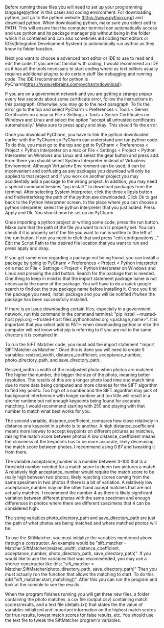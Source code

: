Before running these files you will need to set up your programming language(python in this case) and coding environment.
For downloading python, just go to the python website (https://www.python.org/) and download python. When downloading python, 
make sure you select add to PATH. This will ensure that the computer terminal can automatically access and use python and its package
manager pip without being in the folder which it is contained and can also sometimes aid coding text editors or IDEs(Integrated Development System) 
to automatically run python as they know its folder location.

Next you want to choose a advanced text editor or IDE to use to read and edit the code. If you are not familiar with coding, I would 
recommend an IDE as it has all the tools necessary to start coding where as text editors usually requires additional plugins 
to do certain stuff like debugging and running code. The IDE I recommend for python is PyCharm(https://www.jetbrains.com/pycharm/download). 

If you are on a government network and you are getting a strange popup every few seconds about some certificate error, follow the instructions in 
this paragraph. Otherwise, you may go to the next paragraph. To fix the error go to the top and select PyCharm < Preferences < Tools < Server Certificates on 
a mac or File < Settings < Tools < Server Certificates on Windows and Linux and select the option "accept all untrusted certificates automatically." Make sure to press
apply and okay. This should fix the error.

Once you download PyCharm, you have to link the python downloaded earlier with the PyCharm so PyCharm can understand and run python code.
To do this, you must go to the top and get to PyCharm < Preferences < Project<project name> < Python Interpreter on a mac or 
File < Settings < Project<project name> < Python Interpreter on Windows and Linux and select the gear button and press add. 
From there you should select System Interpreter instead of Virtualenv Environment. Although Virtualenv Environment can be used, 
it can be inconvenient and confusing as any packages you download will only be applied to that project and if you work on 
another project you may accidentally add a package to the wrong project. In addition, you may need a special command besides "pip 
install <package name>" to download packages from the terminal. After selecting System Interpreter, click the three ellipsis button
and find/enter/drag the path of the python.exe downloaded. Click Ok to get back to the Python Interpreter screen. In the place where 
you can choose a python interpreter, select the python interpreter that you just added. Press Apply and Ok. You should now be set up 
on PyCharm.

Once importing a python project or writing some code, press the run button. Make sure that the path of the file you want to run is properly set. You can check if 
it is properly set if the file you want to run is written to the left of the run button. If not you need to click that and press "edit configurations..." Edit the Script 
Path to the desired file location that you want to run and press apply and okay. 

If you get some error regarding a package not being found, you can install a package by going to PyCharm < Preferences < Project<project name> < Python Interpreter 
on a mac or File < Settings < Project<project name> < Python Interpreter on Windows and Linux and pressing the add button. Search for the package that is needed. 
One thing to keep in mind is that the import statement package name is not necessarily the name of the package. You will have to do a quick google search to find out 
the true package name before installing it. Once you find the package you need, install package and you will be notified if/when the package has been successfully installed.

If there is an issue downloading certain files, especially in a government network, run this command in the command terminal:
"pip install --trusted-host pypi.org --trusted-host files.pythonhosted.org <package_name>". It is important that you select add to PATH when downloading
python or else the computer will not know what pip is referring to if you are not in the same directory it is contained in.

To run the SIFT Matcher code, you must add the import statement "import SIFTMatcher as Matcher." Once this is done you will need
to create 5 variables: resized_width, distance_coefficient, acceptance_number, photo_directory_path, and save_directory_path.

Resized_width is width of the readjusted photo when photos are matched. The higher the number, the bigger the size of the photo, 
meaning better resolution. The results of this are a longer photo load time and match time due to more data being computed and 
more chances for the SIFT algorithm to find key points. Too high of a number and the SIFT algorithm may pick of background interference 
with longer runtime and too little will result in a shorter runtime but not enough keypoints being found for accurate matching. 
I would recommend starting with 250 and playing with that number to match what best works for you.

The second variable, distance_coefficient, compares how close relatively in distance one keypoint in a photo is to another. 
A high distance_coefficient means more leeway to accept keypoints on different pictures as matches, raising the match score between photos
A low distance_coefficient means the closeness of the keypoints has to be more accurate, likely decreasing the match score 
between photos. I recommend using 0.67 and tweaking it from there.

The variable acceptance_number is a number between 0-100 that is a threshold number needed for a match score to deem two 
pictures a match. A relatively high acceptance_number would require the match score to be really high between two photos, likely rejecting
scores coming from the same specimen in two photos if there is a bit of variation. A relatively low acceptance_number may on the other hand 
accept matches that are not actually matches. I recommend the number 4 as there is likely significant variation between different photos with 
the same specimen and enough differences in photos where there are different specimens that 4 can be considered high.

The string variables photo_directory_path and save_directory_path are just the path of what photos are being matched and 
where matched photos will be.

To use the SiftMatcher, you must initialize the variables mentioned above through a constructor. An example would be 
"sift_matcher = Matcher.SiftMatcher(resized_width, distance_coefficient, acceptance_number, photo_directory_path, save_directory_path)".
If you would like to use the variables that was recommended, you may use a shorter constructor like this: 
"sift_matcher = Matcher.SiftMatcher(photo_directory_path, save_directory_path)" Then you must actually run the function 
that allows the matching to start. To do this, add "sift_matcher.start_matching()". After this you can run the program and look at 
the console to see the results. 

When the program finishes running you will get three new files, a folder containing the photo matches, a csv file (output.csv) containing 
match scores/results, and a text file (details.txt) that states the the value of variables initialized and important information
on the highest match scores for true results, lowest match scores for false results, etc. You should use the text file to tweak
the SiftMatcher program's variables. 



